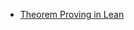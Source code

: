 - [Theorem Proving in Lean](https://leanprover.github.io/theorem_proving_in_lean/dependent_type_theory.html)